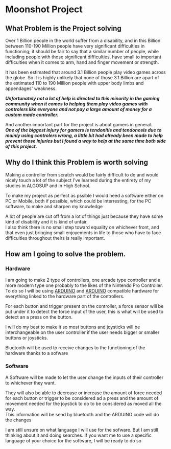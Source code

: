 # Moonshot Project 

## What Problem is the Project solving

  Over 1 Billion people in the world suffer from a disability, and in this Billion between 110-190 Million people have very significant difficulties in functioning; it should be fair to say that a similar number of people, while including people with those significant difficulties, have small to important difficulties when it comes to arm, hand and finger movement or strength.
  
  It has been estimated that around 3.1 Billion people play video games across the globe. So it is highly unlikely that none of those 3.1 Billion are apart of the estimated 110 to 190 Million people with upper body limbs and appendages' weakness.
  
  ***Unfortunately not a lot of help is directed to this minority in the gaming community when it comes to helping them play video games with controlers like everyone and not pay a large amount of money for a custom made controller.***
  
  And another important part for the project is about gamers in general.  
  ***One of the biggest injury for gamers is tendonitis and tendonosis due to mainly using controlers wrong, a little bit had already been made to help prevent those injuries but I found a way to help at the same time both side of this project.***
  
  
## Why do I think this Problem is worth solving

  Making a controller from scratch would be fairly difficult to do and would nicely touch a lot of the subject I've learned during the entirety of my studies in ALGOSUP and in High School.
  
  To make my project as perfect as pssible I would need a software either on PC or Mobile, both if possible, which could be interresting, for the  PC software, to make and sharpen my knowledge

  A lot of people are cut off from a lot of things just because they have some kind of disability and it is kind of unfair.  
  I also think there is no small step toward equality on whichever front, and that even just bringing small enjoyements in life to those who have to face difficulties throughout theirs is really important.
  
## How am I going to solve the problem.

### Hardware

  I am going to make 2 type of controllers, one arcade type controller and a more modern type one probably to the likes of the Nintendo Pro Controller.
  To do so I will be using [ARDUINO](https://www.arduino.cc) and [ARDUINO](https://www.arduino.cc) compatible hardware for everything linked to the hardware part of the controllers.
  
  For each button and trigger present on the controller, a force sensor will be put under it to detect the force input of the user, this is what will be used to detect an a press on the button.
  
  I will do my best to make it so most buttons and joysticks will be interchangeable on the user controller if the user needs bigger or smaller buttons or joysticks.
  
 Bluetooth will be used to receive changes to the functioning of the hardware thanks to a sofware
  
### Software

  A Software will be made to let the user change the inputs of their controller to whichever they want.
  
  They will also be able to decrease or increase the amount of force needed for each button or trigger to be considered ad a press and the amount of movement needed for the joystick to do to be considered as moved all the way.  
  This information will be send by bluetooth and the ARDUINO code will do the changes
  
  I am still unsure on what language I will use for the sofware. But I am still thinking about it and doing searches.
  If you want me to use a specific language of your choice for the software, I will be ready to do so
